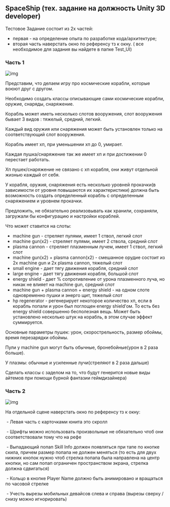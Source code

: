 ## SpaceShip  (тех. задание на должность Unity 3D developer)

Тестовое Задание состоит из 2х частей:

- первая - на определение опыта по разработке кода/архитектуре;
- вторая часть наверстать окно по референсу тз к окну. ( все необходимое для задания вы найдете в папке Test_UI)

### Часть 1

![img](https://lh4.googleusercontent.com/gBWoDkvFYz6azW1sUXLWslu1DzxRwPR5S1RDzGvHloDg8YshMwpCloQ9rbXkyqz-XzZIs5za8jDPvdCJ0lmpo2cnRXwmVY5HNV8aFsyd0ro7bifTu7vMuJhHED3KgJ-dBWrK11Ca=s0)

Представим, что делаем игру про космические корабли, которые воюют друг с другом.

Необходимо создать классы описывающие сами космические корабли, оружие, снаряды, снаряжение.

Корабль может иметь несколько слотов вооружения, слот вооружения бывает 3 видов : тяжелый, средний, легкий. 

Каждый вид оружия или снаряжения может быть установлен только на соответствующий слот вооружения.

Корабль имеет хп, при уменьшении хп до 0, умирает.

Каждая пушка/снаряжение так же имеет хп и при достижении 0 перестает работать.

Хп пушек/снаряжение не связано с хп корабля, они живут отдельной жизнью каждый от себя.

У корабля, оружия, снаряжения есть несколько уровней прокачки(в зависимости от уровня повышаются их характеристики) должна быть возможность создать определенный корабль с определенным снаряжением и уровнем прокачки.

Предложить, не обязательно реализовывать как хранили, сохраняли, загружали бы конфигурацию и настройки кораблей. 

Что может ставится на слоты:

- machine gun - стреляет пулями, имеет 1 ствол, легкий слот
- machine gun(x2) - стреляет пулями, имеет 2 ствола, средний слот
- plasma cannon - стреляет плазменным лучем, имеет 1 ствол, легкий слот
- machine gun(x2) + plasma cannon(x2) - смешанное орудие состоит из 2х machine gun и 2х plasma cannon, тяжелый слот
- small engine - дает тягу движения корабля, средний слот
- large engine - дает тягу движения корабля, большой слот
- energy shield - дает % сопротивление от урона плазменного луча, но никак не влияет на machine gun, средний слот
- machine gun + plasma cannon + energy shield - на одном слоте одновременно пушки и энерго щит, тяжелый слот
- hp regenerator - регенерирует некоторое количество хп, если в корабль попали и урон был поглощен energy shield’ом. То есть без energy shield совершенно бесполезная вещь. Может быть установлено несколько штук на корабль, в этом случае эффект суммируется.

Основные параметры пушек: урон, скорострельность, размер обоймы, время перезарядки обоймы.

Пули у machine gun могут быть обычные, бронебойные(урон в 2 раза больше). 

У плазмы: обычные и усиленные лучи(стреляют в 2 раза дальше)

Сделать классы с заделом на то, что будут генерится новые виды айтемов при помощи бурной фантазии геймдизайнера)

### Часть 2

![img](https://lh5.googleusercontent.com/ymGpdVT1LsChPo-sY1hKr2Qt0RaKNME0NDjTcnjYeJSqcJLcYsEDAA0_gm5DDI5EW5JKF3YdlU_uq0GvusRy36-AfWOkt1ExGhhPrQfAC56E0eA-7LRg27_MQWQJG5JDEb8wndph=s0)

На отдельной сцене наверстать окно по референсу тз к окну:

​	- Левая часть с карточками юнита это скролл

​	- Шрифты можно использовать произвольные не обязательно чтоб они соответствовали тому что на рефе

​	- Выпадающий попап Skill Info должен появляться при тапе по кнопке скила, причем размер попапа не должен меняться (то есть для двух нижних кнопок нужно чтоб стрелка попапа была направлена на центр кнопки, но сам попап ограничен пространством экрана, стрелка должна сдвигаться)

​	- Кольцо в кнопке Player Name должно быть анимировано и вращаться по часовой стрелке

​	- Учесть вырезы мобильных девайсов слева и справа (вырезы сверху / снизу можно игнорировать)